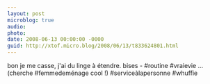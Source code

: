 ```yaml
---
layout: post
microblog: true
audio: 
photo: 
date: 2008-06-13 00:00:00 -0000
guid: http://xtof.micro.blog/2008/06/13/t833624801.html
---
```

bon je me casse, j'ai du linge à étendre. bises -  #routine #vraievie ... (cherche #femmedeménage cool !) #serviceàlapersonne #whuffie
